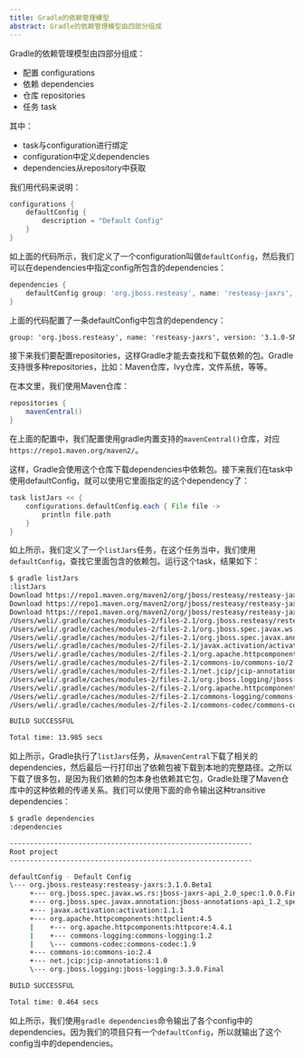 ```yaml
---
title: Gradle的依赖管理模型
abstract: Gradle的依赖管理模型由四部分组成
---
```




Gradle的依赖管理模型由四部分组成：

- 配置 configurations 
- 依赖 dependencies
- 仓库 repositories
- 任务 task

其中：

- task与configuration进行绑定
- configuration中定义dependencies
- dependencies从repository中获取

我们用代码来说明：

```groovy
configurations {
	defaultConfig {
		description = "Default Config"
	}
}
```

如上面的代码所示，我们定义了一个configuration叫做`defaultConfig`，然后我们可以在dependencies中指定config所包含的dependencies：

```groovy
dependencies {
	defaultConfig group: 'org.jboss.resteasy', name: 'resteasy-jaxrs', version: '3.1.0.Beta1'
}
```

上面的代码配置了一条defaultConfig中包含的dependency：

```txt
group: 'org.jboss.resteasy', name: 'resteasy-jaxrs', version: '3.1.0-SNAPSHOT'
```

接下来我们要配置repositories，这样Gradle才能去查找和下载依赖的包。Gradle支持很多种repositories，比如：Maven仓库，Ivy仓库，文件系统，等等。

在本文里，我们使用Maven仓库：

```groovy
repositories {
	mavenCentral()
}
```

在上面的配置中，我们配置使用gradle内置支持的`mavenCentral()`仓库，对应`https://repo1.maven.org/maven2/`。

这样，Gradle会使用这个仓库下载dependencies中依赖包。接下来我们在task中使用defaultConfig，就可以使用它里面指定的这个dependency了：

```groovy
task listJars << {
	configurations.defaultConfig.each { File file ->
		println file.path
	}
}
```

如上所示，我们定义了一个`listJars`任务，在这个任务当中，我们使用`defaultConfig`，查找它里面包含的依赖包。运行这个task，结果如下：

```bash
$ gradle listJars
:listJars
Download https://repo1.maven.org/maven2/org/jboss/resteasy/resteasy-jaxrs/3.1.0.Beta1/resteasy-jaxrs-3.1.0.Beta1.pom
Download https://repo1.maven.org/maven2/org/jboss/resteasy/resteasy-jaxrs-all/3.1.0.Beta1/resteasy-jaxrs-all-3.1.0.Beta1.pom
Download https://repo1.maven.org/maven2/org/jboss/resteasy/resteasy-jaxrs/3.1.0.Beta1/resteasy-jaxrs-3.1.0.Beta1.jar
/Users/weli/.gradle/caches/modules-2/files-2.1/org.jboss.resteasy/resteasy-jaxrs/3.1.0.Beta1/2c837d5360952d5438f518bdb70d0be2fdf2ef28/resteasy-jaxrs-3.1.0.Beta1.jar
/Users/weli/.gradle/caches/modules-2/files-2.1/org.jboss.spec.javax.ws.rs/jboss-jaxrs-api_2.0_spec/1.0.0.Final/dbf29e00dee135ef537b94167aa08b883f4d4cbf/jboss-jaxrs-api_2.0_spec-1.0.0.Final.jar
/Users/weli/.gradle/caches/modules-2/files-2.1/org.jboss.spec.javax.annotation/jboss-annotations-api_1.2_spec/1.0.0.Final/6d7ff02a645227876ed550900d32d618b8f0d556/jboss-annotations-api_1.2_spec-1.0.0.Final.jar
/Users/weli/.gradle/caches/modules-2/files-2.1/javax.activation/activation/1.1.1/485de3a253e23f645037828c07f1d7f1af40763a/activation-1.1.1.jar
/Users/weli/.gradle/caches/modules-2/files-2.1/org.apache.httpcomponents/httpclient/4.5/a1e6cbb3cc2c5f210dd1310ff9fcb2c09c0d1438/httpclient-4.5.jar
/Users/weli/.gradle/caches/modules-2/files-2.1/commons-io/commons-io/2.4/b1b6ea3b7e4aa4f492509a4952029cd8e48019ad/commons-io-2.4.jar
/Users/weli/.gradle/caches/modules-2/files-2.1/net.jcip/jcip-annotations/1.0/afba4942caaeaf46aab0b976afd57cc7c181467e/jcip-annotations-1.0.jar
/Users/weli/.gradle/caches/modules-2/files-2.1/org.jboss.logging/jboss-logging/3.3.0.Final/3616bb87707910296e2c195dc016287080bba5af/jboss-logging-3.3.0.Final.jar
/Users/weli/.gradle/caches/modules-2/files-2.1/org.apache.httpcomponents/httpcore/4.4.1/f5aa318bda4c6c8d688c9d00b90681dcd82ce636/httpcore-4.4.1.jar
/Users/weli/.gradle/caches/modules-2/files-2.1/commons-logging/commons-logging/1.2/4bfc12adfe4842bf07b657f0369c4cb522955686/commons-logging-1.2.jar
/Users/weli/.gradle/caches/modules-2/files-2.1/commons-codec/commons-codec/1.9/9ce04e34240f674bc72680f8b843b1457383161a/commons-codec-1.9.jar

BUILD SUCCESSFUL

Total time: 13.985 secs
```

如上所示，Gradle执行了`listJars`任务，从`mavenCentral`下载了相关的dependencies，然后最后一行打印出了依赖包被下载到本地的完整路径。之所以下载了很多包，是因为我们依赖的包本身也依赖其它包，Gradle处理了Maven仓库中的这种依赖的传递关系。我们可以使用下面的命令输出这种transitive dependencies：

```bash
$ gradle dependencies
:dependencies

------------------------------------------------------------
Root project
------------------------------------------------------------

defaultConfig - Default Config
\--- org.jboss.resteasy:resteasy-jaxrs:3.1.0.Beta1
	 +--- org.jboss.spec.javax.ws.rs:jboss-jaxrs-api_2.0_spec:1.0.0.Final
	 +--- org.jboss.spec.javax.annotation:jboss-annotations-api_1.2_spec:1.0.0.Final
	 +--- javax.activation:activation:1.1.1
	 +--- org.apache.httpcomponents:httpclient:4.5
	 |    +--- org.apache.httpcomponents:httpcore:4.4.1
	 |    +--- commons-logging:commons-logging:1.2
	 |    \--- commons-codec:commons-codec:1.9
	 +--- commons-io:commons-io:2.4
	 +--- net.jcip:jcip-annotations:1.0
	 \--- org.jboss.logging:jboss-logging:3.3.0.Final

BUILD SUCCESSFUL

Total time: 0.464 secs
```

如上所示，我们使用`gradle dependencies`命令输出了各个config中的dependencies。因为我们的项目只有一个`defaultConfig`，所以就输出了这个config当中的dependencies。




